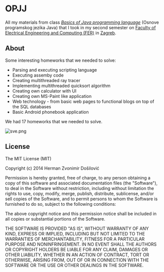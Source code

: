 OPJJ
====

All my materials from class [*Basics of Java programming language*](http://java.zemris.fer.hr/) (Osnove programskog jezika Java) that I took in my second semester on [Faculty of Electrical Engineering and Computing (FER)](http://www.fer.unizg.hr/en) in [Zagreb](http://en.wikipedia.org/wiki/Zagreb).

About
--------
Some interesting homeworks that we needed to solve:

* Parsing and executing scripting language
* Executing assemby code
* Creating multithreaded ray tracer
* Implementing multithreaded quicksort algorithm
* Creating own calculator with UI
* Creating own MS-Paint like application
* Web technology - from basic web pages to functional blogs on top of the SQL databases
* Basic Android phonebook application

We had 17 homeworks that we needed to solve.

![sve.png](https://bitbucket.org/repo/xG95zk/images/2435084840-sve.png)


License
-------
The MIT License (MIT)

Copyright (c) 2014 Herman Zvonimir Došilović

Permission is hereby granted, free of charge, to any person obtaining a copy
of this software and associated documentation files (the "Software"), to deal
in the Software without restriction, including without limitation the rights
to use, copy, modify, merge, publish, distribute, sublicense, and/or sell
copies of the Software, and to permit persons to whom the Software is
furnished to do so, subject to the following conditions:

The above copyright notice and this permission notice shall be included in all
copies or substantial portions of the Software.

THE SOFTWARE IS PROVIDED "AS IS", WITHOUT WARRANTY OF ANY KIND, EXPRESS OR
IMPLIED, INCLUDING BUT NOT LIMITED TO THE WARRANTIES OF MERCHANTABILITY,
FITNESS FOR A PARTICULAR PURPOSE AND NONINFRINGEMENT. IN NO EVENT SHALL THE
AUTHORS OR COPYRIGHT HOLDERS BE LIABLE FOR ANY CLAIM, DAMAGES OR OTHER
LIABILITY, WHETHER IN AN ACTION OF CONTRACT, TORT OR OTHERWISE, ARISING FROM,
OUT OF OR IN CONNECTION WITH THE SOFTWARE OR THE USE OR OTHER DEALINGS IN THE
SOFTWARE.